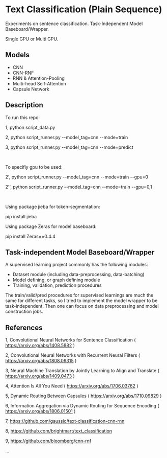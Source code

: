 # Text Classification (Plain Sequence)

Experiments on sentence classification. Task-Independent Model Baseboard/Wrapper. 

Single GPU or Multi GPU.


## Models

* CNN
* CNN-RNF
* RNN & Attention-Pooling
* Multi-head Self-Attention
* Capsule Network

## Description

To run this repo:

1, python script_data.py

2, python script_runner.py --model_tag=cnn --mode=train

3, python script_runner.py --model_tag=cnn --mode=predict


</br>


To specifiy gpu to be used:

2', python script_runner.py --model_tag=cnn --mode=train --gpu=0

2'', python script_runner.py --model_tag=cnn --mode=train --gpu=0,1


</br>

Using package jieba for token-segmentation:

pip install jieba

Using package Zeras for model baseboard:

pip install Zeras==0.4.4



## Task-independent Model Baseboard/Wrapper

A supervised learning project commonly has the following modules:

* Dataset module (including data-preprocessing, data-batching)
* Model defining, or graph defining module
* Training, validation, prediction procedures

The train/valid/pred procedures for supervised learnings are much the same for different tasks, so I tried to implement the model wrapper to be task-independent. Then one can focus on data preprocessing and model construction jobs.



## References

1, Convolutional Neural Networks for Sentence Classification ( https://arxiv.org/abs/1408.5882 )

2, Convolutional Neural Networks with Recurrent Neural Filters ( https://arxiv.org/abs/1808.09315 )

3, Neural Machine Translation by Jointly Learning to Align and Translate ( https://arxiv.org/abs/1409.0473 )

4, Attention Is All You Need ( https://arxiv.org/abs/1706.03762 )

5, Dynamic Routing Between Capsules ( https://arxiv.org/abs/1710.09829 )

6, Information Aggregation via Dynamic Routing for Sequence Encoding ( https://arxiv.org/abs/1806.01501 )

7, https://github.com/gaussic/text-classification-cnn-rnn

8, https://github.com/brightmart/text_classification

9, https://github.com/bloomberg/cnn-rnf

...


